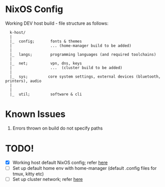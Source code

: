 # NixOS Config
Working DEV host build - file structure as follows:
```
  k-host/
  |
  |_  config;       fonts & themes
  |                 ... (home-manager build to be added)
  |
  |_  langs;        programming languages (and required toolchains)
  |
  |_  net;          vpn, dns, keys
  |                 ...  (cluster build to be added)
  |
  |_  sys;         core system settings, external devices (bluetooth, printers), audio
  |
  |
  |_  util;         software & cli
```

# Known Issues
1. Errors thrown on build do not specify paths

# TODO!
- [x] Working host default NixOS config; refer [here](https://github.com/XNM1/linux-nixos-hyprland-config-dotfiles)
- [ ] Set up default home env with home-manager (default .config files for tmux, kitty etc)
- [ ] Set up cluster network; refer [here](https://github.com/hugolgst/nixos-raspberry-pi-cluster/blob/master/nixops/wireguard-server.nix)
